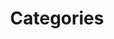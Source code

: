 ---
layout: child_layout/tutorials__categories
title: Categories
permalink: /tutorials/categories/
hero: /assets/img/content/hero/hero-underwater.jpg
hero_classes: has-bleed-tintX
theme: theme-light
logo: /assets/img/content/branding/logo-type--white-transparent.svg
hero_text: /assets/img/layout/headings/heading-category--white.svg
breadcrumbs: true
sitemap: false
---